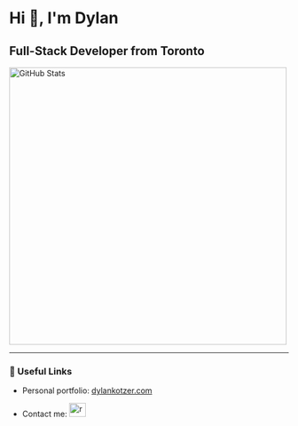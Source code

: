 # Hi 👋, I'm Dylan 
## Full-Stack Developer from Toronto

<div align="left">
  <img src="https://dylan-stats.vercel.app/api?username=DKotzer&hide=stars,contribs&theme=github_dark" alt="GitHub Stats" width="500px"/>
</div>

---

### 🔗 Useful Links

- Personal portfolio: [dylankotzer.com](https://dylankotzer.com)

- Contact me: [<img src="https://raw.githubusercontent.com/rahuldkjain/github-profile-readme-generator/master/src/images/icons/Social/linked-in-alt.svg" alt="react" width="30" height="25"/>](https://www.linkedin.com/in/dylan-kotzer-3a5421190/) 
